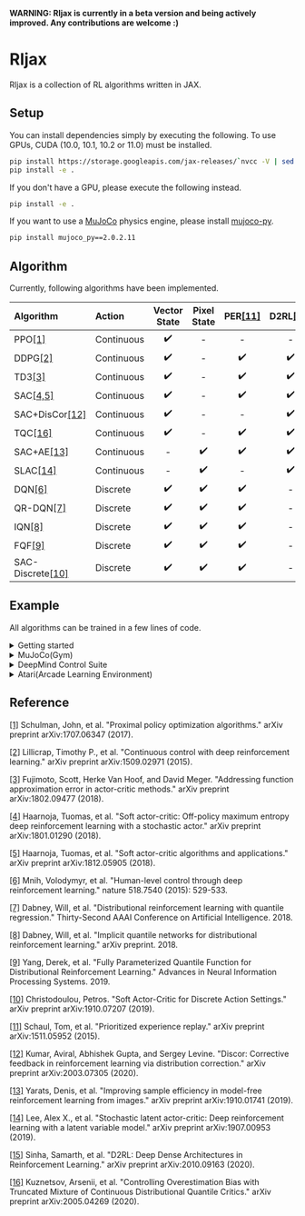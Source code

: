 **WARNING: Rljax is currently in a beta version and being actively improved. Any contributions are welcome :)**

# Rljax
Rljax is a collection of RL algorithms written in JAX.

## Setup
You can install dependencies simply by executing the following. To use GPUs, CUDA (10.0, 10.1, 10.2 or 11.0) must be installed.
```bash
pip install https://storage.googleapis.com/jax-releases/`nvcc -V | sed -En "s/.* release ([0-9]*)\.([0-9]*),.*/cuda\1\2/p"`/jaxlib-0.1.55-`python3 -V | sed -En "s/Python ([0-9]*)\.([0-9]*).*/cp\1\2/p"`-none-manylinux2010_x86_64.whl jax==0.2.0
pip install -e .
```

If you don't have a GPU, please execute the following instead.
```bash
pip install -e .
```

If you want to use a [MuJoCo](http://mujoco.org/) physics engine, please install [mujoco-py](https://github.com/openai/mujoco-py).
```bash
pip install mujoco_py==2.0.2.11
```

## Algorithm
Currently, following algorithms have been implemented.

|**Algorithm**|**Action**|**Vector State**|**Pixel State**|**PER**[[11]](#reference)|**D2RL**[[15]](#reference)|
| :--         | :--      | :--:           | :--:          | :--:                    |:--:                      |
| PPO[[1]](#reference)        | Continuous | :heavy_check_mark: | - | -                  | -                  |
| DDPG[[2]](#reference)       | Continuous | :heavy_check_mark: | - | :heavy_check_mark: | :heavy_check_mark: |
| TD3[[3]](#reference)        | Continuous | :heavy_check_mark: | - | :heavy_check_mark: | :heavy_check_mark: |
| SAC[[4,5]](#reference)      | Continuous | :heavy_check_mark: | - | :heavy_check_mark: | :heavy_check_mark: |
| SAC+DisCor[[12]](#reference)| Continuous | :heavy_check_mark: | - | -                  | :heavy_check_mark: |
| TQC[[16]](#reference)       | Continuous | :heavy_check_mark: | - | :heavy_check_mark: | :heavy_check_mark: |
| SAC+AE[[13]](#reference)    | Continuous | - | :heavy_check_mark: | :heavy_check_mark: | :heavy_check_mark: |
| SLAC[[14]](#reference)      | Continuous | - | :heavy_check_mark: | -                  | :heavy_check_mark: |
| DQN[[6]](#reference)          | Discrete   | :heavy_check_mark: | :heavy_check_mark: | :heavy_check_mark: | - |
| QR-DQN[[7]](#reference)       | Discrete   | :heavy_check_mark: | :heavy_check_mark: | :heavy_check_mark: | - |
| IQN[[8]](#reference)          | Discrete   | :heavy_check_mark: | :heavy_check_mark: | :heavy_check_mark: | - |
| FQF[[9]](#reference)          | Discrete   | :heavy_check_mark: | :heavy_check_mark: | :heavy_check_mark: | - |
| SAC-Discrete[[10]](#reference)| Discrete   | :heavy_check_mark: | :heavy_check_mark: | :heavy_check_mark: | - |

## Example
All algorithms can be trained in a few lines of code.

<details>
<summary>Getting started</summary>

Here is a quick example of how to train DQN on `CartPole-v0`.

```Python
import gym

from rljax.algorithm import DQN
from rljax.trainer import Trainer

NUM_AGENT_STEPS = 20000
SEED = 0

env = gym.make("CartPole-v0")
env_test = gym.make("CartPole-v0")

algo = DQN(
    num_agent_steps=NUM_AGENT_STEPS,
    state_space=env.observation_space,
    action_space=env.action_space,
    seed=SEED,
    batch_size=256,
    start_steps=1000,
    update_interval=1,
    update_interval_target=400,
    eps_decay_steps=0,
    loss_type="l2",
    lr=1e-3,
)

trainer = Trainer(
    env=env,
    env_test=env_test,
    algo=algo,
    log_dir="/tmp/rljax/dqn",
    num_agent_steps=NUM_AGENT_STEPS,
    eval_interval=1000,
    seed=SEED,
)
trainer.train()
```

</details>

<details>
<summary>MuJoCo(Gym)</summary>

I benchmarked my implementations in some environments from MuJoCo's `-v3` task suite, following [Spinning Up's benchmarks](https://spinningup.openai.com/en/latest/spinningup/bench.html) ([code](https://github.com/ku2482/rljax/blob/master/examples/mujoco)). In TQC, I set num_quantiles_to_drop to 0 for HalfCheetath-v3 and 2 for other environments. Note that I benchmarked with 3M agent steps, not 5M agent steps as in TQC's paper.

<img src="https://user-images.githubusercontent.com/37267851/97766058-2d89a700-1b58-11eb-9266-29c3605f7d6c.png" title="HalfCheetah-v3" width=400><img src="https://user-images.githubusercontent.com/37267851/97766061-2e223d80-1b58-11eb-94a0-44efb7e5d9b7.png" title="Walker2d-v3" width=400>
<img src="https://user-images.githubusercontent.com/37267851/97766056-2c587a00-1b58-11eb-9844-d704657857f8.png" title="Swimmer-v3" width=400><img src="https://user-images.githubusercontent.com/37267851/97766062-2ebad400-1b58-11eb-8cf1-6d3bd338c414.png" title="Ant-v3" width=400>

</details>

<details>
<summary>DeepMind Control Suite</summary>

I benchmarked SAC+AE and SLAC implementations in some environments from DeepMind Control Suite ([code](https://github.com/ku2482/rljax/blob/master/examples/dm_control)). Note that the horizontal axis represents the environment step, which is obtained by multiplying agent_step by action_repeat. I set action_repeat to 4 for cheetah-run and 2 for walker-walk.

<img src="https://user-images.githubusercontent.com/37267851/97359828-b7c7d600-18e0-11eb-8c79-852624dfa1e8.png" title="cheetah-run" width=400><img src="https://user-images.githubusercontent.com/37267851/97359825-b696a900-18e0-11eb-88e2-b532076de7e8.png" title="walker-walk" width=400>

</details>

<details>
<summary>Atari(Arcade Learning Environment)</summary>

I benchmarked SAC-Discrete implementation in `MsPacmanNoFrameskip-v4` from the Arcade Learning Environment(ALE) ([code](https://github.com/ku2482/rljax/blob/master/examples/atari)). Note that the horizontal axis represents the environment step, which is obtained by multiplying agent_step by 4.

<img src="https://user-images.githubusercontent.com/37267851/97410160-0e193100-1942-11eb-8056-df445eb6f5e9.png" title="MsPacmanNoFrameskip-v4" width=400>

</details>

## Reference
[[1]](https://arxiv.org/abs/1707.06347) Schulman, John, et al. "Proximal policy optimization algorithms." arXiv preprint arXiv:1707.06347 (2017).

[[2]](https://arxiv.org/abs/1509.02971) Lillicrap, Timothy P., et al. "Continuous control with deep reinforcement learning." arXiv preprint arXiv:1509.02971 (2015).

[[3]](https://arxiv.org/abs/1802.09477) Fujimoto, Scott, Herke Van Hoof, and David Meger. "Addressing function approximation error in actor-critic methods." arXiv preprint arXiv:1802.09477 (2018).

[[4]](https://arxiv.org/abs/1801.01290) Haarnoja, Tuomas, et al. "Soft actor-critic: Off-policy maximum entropy deep reinforcement learning with a stochastic actor." arXiv preprint arXiv:1801.01290 (2018).

[[5]](https://arxiv.org/abs/1812.05905) Haarnoja, Tuomas, et al. "Soft actor-critic algorithms and applications." arXiv preprint arXiv:1812.05905 (2018).

[[6]](https://www.nature.com/articles/nature14236?wm=book_wap_0005) Mnih, Volodymyr, et al. "Human-level control through deep reinforcement learning." nature 518.7540 (2015): 529-533.

[[7]](https://arxiv.org/abs/1710.10044) Dabney, Will, et al. "Distributional reinforcement learning with quantile regression." Thirty-Second AAAI Conference on Artificial Intelligence. 2018.

[[8]](https://arxiv.org/abs/1806.06923) Dabney, Will, et al. "Implicit quantile networks for distributional reinforcement learning." arXiv preprint. 2018.

[[9]](https://arxiv.org/abs/1911.02140) Yang, Derek, et al. "Fully Parameterized Quantile Function for Distributional Reinforcement Learning." Advances in Neural Information Processing Systems. 2019.

[[10]](https://arxiv.org/abs/1910.07207) Christodoulou, Petros. "Soft Actor-Critic for Discrete Action Settings." arXiv preprint arXiv:1910.07207 (2019).

[[11]](https://arxiv.org/abs/1511.05952) Schaul, Tom, et al. "Prioritized experience replay." arXiv preprint arXiv:1511.05952 (2015).

[[12]](https://arxiv.org/abs/2003.07305) Kumar, Aviral, Abhishek Gupta, and Sergey Levine. "Discor: Corrective feedback in reinforcement learning via distribution correction." arXiv preprint arXiv:2003.07305 (2020).

[[13]](https://arxiv.org/abs/1910.01741) Yarats, Denis, et al. "Improving sample efficiency in model-free reinforcement learning from images." arXiv preprint arXiv:1910.01741 (2019).

[[14]](https://arxiv.org/abs/1907.00953) Lee, Alex X., et al. "Stochastic latent actor-critic: Deep reinforcement learning with a latent variable model." arXiv preprint arXiv:1907.00953 (2019).

[[15]](https://arxiv.org/abs/2010.09163) Sinha, Samarth, et al. "D2RL: Deep Dense Architectures in Reinforcement Learning." arXiv preprint arXiv:2010.09163 (2020).

[[16]](https://arxiv.org/abs/2005.04269) Kuznetsov, Arsenii, et al. "Controlling Overestimation Bias with Truncated Mixture of Continuous Distributional Quantile Critics." arXiv preprint arXiv:2005.04269 (2020).